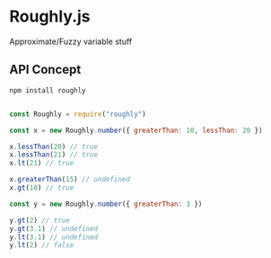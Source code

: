 # Roughly.js

Approximate/Fuzzy variable stuff

## API Concept

`npm install roughly`

```javascript

const Roughly = require("roughly")

const x = new Roughly.number({ greaterThan: 10, lessThan: 20 })

x.lessThan(20) // true
x.lessThan(21) // true
x.lt(21) // true

x.greaterThan(15) // undefined
x.gt(10) // true

const y = new Roughly.number({ greaterThan: 3 })

y.gt(2) // true
y.gt(3.1) // undefined
y.lt(3.1) // undefined
y.lt(2) // false

```
